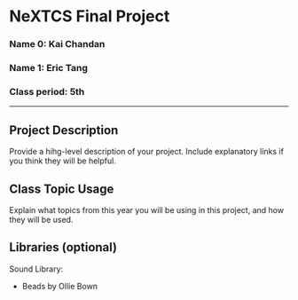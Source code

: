 # NeXTCS Final Project
### Name 0: Kai Chandan
### Name 1: Eric Tang
### Class period: 5th

---

## Project Description
Provide a hihg-level description of your project. Include explanatory links if you think they will be helpful.

## Class Topic Usage
Explain what topics from this year you will be using in this project, and how they will be used.

## Libraries (optional)
Sound Library:
- Beads by Ollie Bown

